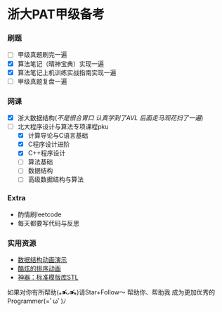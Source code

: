 # 浙大PAT甲级备考


### 刷题
- [ ] 甲级真题刷完一遍
- [X] 算法笔记（晴神宝典）实现一遍
- [X] 算法笔记上机训练实战指南实现一遍
- [ ] 甲级真题复盘一遍

### 网课
- [X] 浙大数据结构(*不是很合胃口 认真学到了AVL 后面走马观花扫了一遍*)
- [ ] 北大程序设计与算法专项课程pku
  - [X] 计算导论与C语言基础
  - [X] C程序设计进阶
  - [X] C++程序设计
  - [ ] 算法基础
  - [ ] 数据结构
  - [ ] 高级数据结构与算法

### Extra
- 酌情刷leetcode
- 每天都要写代码与反思

### 实用资源
- [数据结构动画演示](https://visualgo.net/en)
- [酷炫的排序动画](http://sorting.at/)
- [神器：标准模版库STL](https://github.com/merelydust/PAT-Advanced-Level/tree/master/C%2B%2B11_STL_CheatSheet)


如果对你有所帮助(⁎⁍̴̛ᴗ⁍̴̛⁎)请Star+Follow～
帮助你、帮助我 成为更加优秀的Programmer(=ﾟωﾟ)ﾉ

